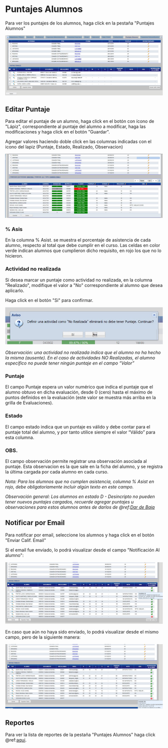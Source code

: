 # Puntajes Alumnos

Para ver los puntajes de los alumnos, haga click en la pestaña "Puntajes Alumnos"

![puntaje](../reportes/cursosVer/img/puntajesAlumno/listar.jpg)

## Editar Puntaje

Para editar el puntaje de un alumno, haga click en el botón con ícono de "Lápiz", correspondiente al puntaje del alumno a modificar, haga las modificaciones y haga click en el botón "Guardar".

Agregar valores haciendo doble click en las columnas indicadas con el icono del lapiz (Puntaje, Estado, Realizado, Observacion)

![puntaje](../reportes/cursosVer/img/puntajesAlumno/editarPuntajeAlumno.jpg)

### % Asis
En la columna % Asist. se muestra el porcentaje de asistencia de cada alumno, respecto al total que debe cumplir en el curso.
Las celdas en color verde indican alumnos que cumplieron dicho requisito, en rojo los que no lo hicieron.


### Actividad no realizada

Si desea marcar un puntaje como actividad no realizada, en la columna "Realizado", modifique el valor a "No" correspondiente al alumno que desea aplicarlo.

Haga click en el botón "Si" para confirmar.

![puntaje](../reportes/cursosVer/img/puntajesAlumno/actividadNoRealizada.jpg)

_Observación: una actividad no realizada indica que el alumno no ha hecho la misma (ausente). En el caso de actividades NO Realizadas, el alumno específico no puede tener ningún puntaje en el campo “Valor”_

### Puntaje
El campo Puntaje espera un valor numérico que indica el puntaje que el alumno obtuvo en dicha evaluación, desde 0 (cero) hasta el máximo de puntos definidos en la evaluación (este valor se muestra más arriba en la grilla de Evaluaciones).

### Estado
El campo estado indica que un puntaje es válido y debe contar para el puntaje total del alumno, y por tanto utilice siempre el valor “Válido” para esta columna.

### OBS.
El campo observación permite registrar una observación asociada al puntaje.
Esta observacion es la que sale en la ficha del alumno, y se registra la última cargada por cada alumno en cada curso.

_Nota: Para los alumnos que no cumplen asistencia, columna % Asist en rojo, debe obligatoriamente incluir algún texto en este campo._

_Observación general: Los alumnos en estado D - Desincripto no pueden tener nuevos puntajes cargados, recuerde agregar puntajes u observaciones para estos alumnos antes de darlos de @ref:[Dar de Baja](../../alumno/manejarPendientes.md#dar-de-baja-a-alumno)_
## Notificar por Email

Para notificar por email, seleccione los alumnos y haga click en el botón "Enviar Calif. Email"

Si el email fue enviado, lo podrá visualizar desde el campo "Notificación Al alumno":

![puntaje](../reportes/cursosVer/img/puntajesAlumno/notEmailExitosas.jpg)

En caso que aún no haya sido enviado, lo podrá visualizar desde el mismo campo, pero de la siguiente manera:

![puntaje](../reportes/cursosVer/img/puntajesAlumno/notifEmailError.jpg)


## Reportes

Para ver la lista de reportes de la pestaña "Puntajes Alumnos" haga click @ref:[aqui](../reportes/cursosVer/puntajesAlumnos.md).

